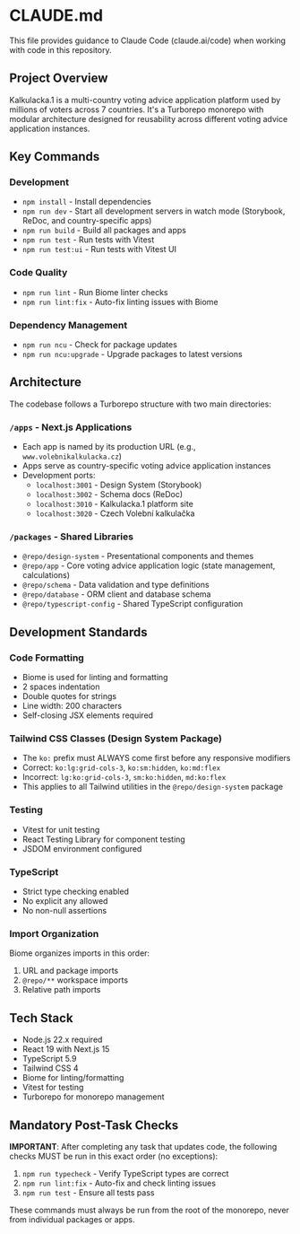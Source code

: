 # CLAUDE.md

This file provides guidance to Claude Code (claude.ai/code) when working with code in this repository.

## Project Overview

Kalkulacka.1 is a multi-country voting advice application platform used by millions of voters across 7 countries. It's a Turborepo monorepo with modular architecture designed for reusability across different voting advice application instances.

## Key Commands

### Development
- `npm install` - Install dependencies
- `npm run dev` - Start all development servers in watch mode (Storybook, ReDoc, and country-specific apps)
- `npm run build` - Build all packages and apps
- `npm run test` - Run tests with Vitest
- `npm run test:ui` - Run tests with Vitest UI

### Code Quality
- `npm run lint` - Run Biome linter checks
- `npm run lint:fix` - Auto-fix linting issues with Biome

### Dependency Management
- `npm run ncu` - Check for package updates
- `npm run ncu:upgrade` - Upgrade packages to latest versions

## Architecture

The codebase follows a Turborepo structure with two main directories:

### `/apps` - Next.js Applications
- Each app is named by its production URL (e.g., `www.volebnikalkulacka.cz`)
- Apps serve as country-specific voting advice application instances
- Development ports:
  - `localhost:3001` - Design System (Storybook)
  - `localhost:3002` - Schema docs (ReDoc)
  - `localhost:3010` - Kalkulacka.1 platform site
  - `localhost:3020` - Czech Volební kalkulačka

### `/packages` - Shared Libraries
- `@repo/design-system` - Presentational components and themes
- `@repo/app` - Core voting advice application logic (state management, calculations)
- `@repo/schema` - Data validation and type definitions
- `@repo/database` - ORM client and database schema
- `@repo/typescript-config` - Shared TypeScript configuration

## Development Standards

### Code Formatting
- Biome is used for linting and formatting
- 2 spaces indentation
- Double quotes for strings
- Line width: 200 characters
- Self-closing JSX elements required

### Tailwind CSS Classes (Design System Package)
- The `ko:` prefix must ALWAYS come first before any responsive modifiers
- Correct: `ko:lg:grid-cols-3`, `ko:sm:hidden`, `ko:md:flex`
- Incorrect: `lg:ko:grid-cols-3`, `sm:ko:hidden`, `md:ko:flex`
- This applies to all Tailwind utilities in the `@repo/design-system` package

### Testing
- Vitest for unit testing
- React Testing Library for component testing
- JSDOM environment configured

### TypeScript
- Strict type checking enabled
- No explicit any allowed
- No non-null assertions

### Import Organization
Biome organizes imports in this order:
1. URL and package imports
2. `@repo/**` workspace imports
3. Relative path imports

## Tech Stack
- Node.js 22.x required
- React 19 with Next.js 15
- TypeScript 5.9
- Tailwind CSS 4
- Biome for linting/formatting
- Vitest for testing
- Turborepo for monorepo management

## Mandatory Post-Task Checks

**IMPORTANT**: After completing any task that updates code, the following checks MUST be run in this exact order (no exceptions):

1. `npm run typecheck` - Verify TypeScript types are correct
2. `npm run lint:fix` - Auto-fix and check linting issues
3. `npm run test` - Ensure all tests pass

These commands must always be run from the root of the monorepo, never from individual packages or apps.